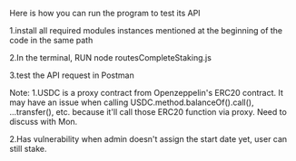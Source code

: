 Here is how you can run the program to test its API

1.install all required modules instances mentioned at the beginning of the code in the same path

2.In the terminal, RUN 
  node routesCompleteStaking.js
  
3.test the API request in Postman

Note:
1.USDC is a proxy contract from Openzeppelin's ERC20 contract. It may have an issue when calling USDC.method.balanceOf().call(), ...transfer(), etc. because it'll call those ERC20 function via proxy. Need to discuss with Mon.

2.Has vulnerability when admin doesn't assign the start date yet, user can still stake.
